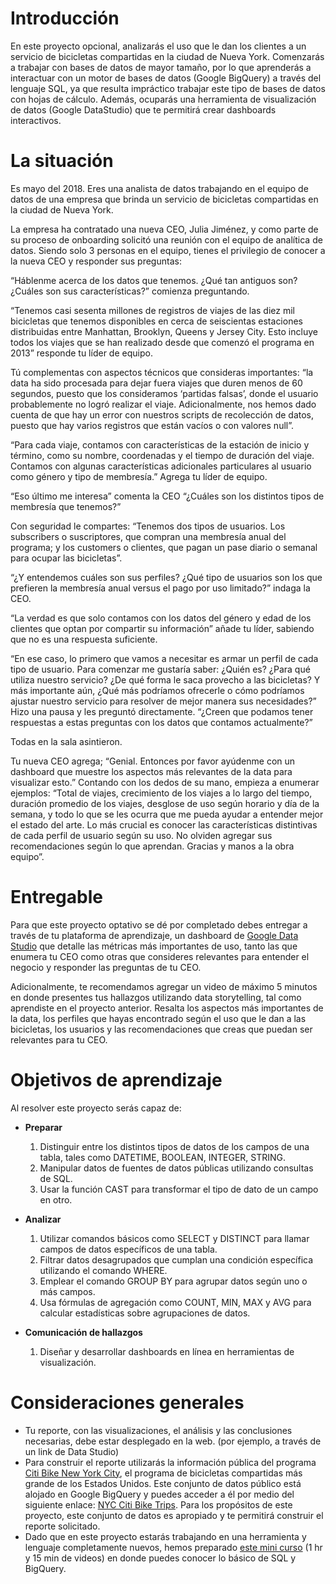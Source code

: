 ﻿# Introducción

En este proyecto opcional, analizarás el uso que le dan los clientes a un servicio de bicicletas compartidas en la ciudad de Nueva York. Comenzarás a trabajar con bases de datos de mayor tamaño, por lo que aprenderás a interactuar con un motor de bases de datos (Google BigQuery) a través del lenguaje SQL, ya que resulta impráctico trabajar este tipo de bases de datos con hojas de cálculo. Además, ocuparás una herramienta de visualización de datos (Google DataStudio) que te permitirá crear dashboards interactivos.

# La situación

Es mayo del 2018. Eres una analista de datos trabajando en el equipo de datos de una empresa que brinda un servicio de bicicletas compartidas en la ciudad de Nueva York.

La empresa ha contratado una nueva CEO, Julia Jiménez, y como parte de su proceso de onboarding solicitó una reunión con el equipo de analítica de datos. Siendo solo 3 personas en el equipo, tienes el privilegio de conocer a la nueva CEO y responder sus preguntas:

“Háblenme acerca de los datos que tenemos. ¿Qué tan antiguos son? ¿Cuáles son sus características?” comienza preguntando.

“Tenemos casi sesenta millones de registros de viajes de las diez mil bicicletas que tenemos disponibles en cerca de seiscientas estaciones distribuidas entre Manhattan, Brooklyn, Queens y Jersey City. Esto incluye todos los viajes que se han realizado desde que comenzó el programa en 2013” responde tu líder de equipo.

Tú complementas con aspectos técnicos que consideras importantes: “la data ha sido procesada para dejar fuera viajes que duren menos de 60 segundos, puesto que los consideramos ‘partidas falsas’, donde el usuario probablemente no logró realizar el viaje. Adicionalmente, nos hemos dado cuenta de que hay un error con nuestros scripts de recolección de datos, puesto que hay varios registros que están vacíos o con valores null”.

“Para cada viaje, contamos con características de la estación de inicio y término, como su nombre, coordenadas y el tiempo de duración del viaje. Contamos con algunas características adicionales particulares al usuario como género y tipo de membresía.” Agrega tu líder de equipo.

“Eso último me interesa” comenta la CEO “¿Cuáles son los distintos tipos de membresía que tenemos?”

Con seguridad le compartes: “Tenemos dos tipos de usuarios. Los subscribers o suscriptores, que compran una membresía anual del programa; y los customers o clientes, que pagan un pase diario o semanal para ocupar las bicicletas”.

“¿Y entendemos cuáles son sus perfiles? ¿Qué tipo de usuarios son los que prefieren la membresía anual versus el pago por uso limitado?” indaga la CEO.

“La verdad es que solo contamos con los datos del género y edad de los clientes que optan por compartir su información” añade tu líder, sabiendo que no es una respuesta suficiente.

“En ese caso, lo primero que vamos a necesitar es armar un perfil de cada tipo de usuario. Para comenzar me gustaría saber: ¿Quién es? ¿Para qué utiliza nuestro servicio? ¿De qué forma le saca provecho a las bicicletas? Y más importante aún, ¿Qué más podríamos ofrecerle o cómo podríamos ajustar nuestro servicio para resolver de mejor manera sus necesidades?” Hizo una pausa y les preguntó directamente. “¿Creen que podamos tener respuestas a estas preguntas con los datos que contamos actualmente?”

Todas en la sala asintieron.

Tu nueva CEO agrega; “Genial. Entonces por favor ayúdenme con un dashboard que muestre los aspectos más relevantes de la data para visualizar esto.” Contando con los dedos de su mano, empieza a enumerar ejemplos: “Total de viajes, crecimiento de los viajes a lo largo del tiempo, duración promedio de los viajes, desglose de uso según horario y día de la semana, y todo lo que se les ocurra que me pueda ayudar a entender mejor el estado del arte. Lo más crucial es conocer las características distintivas de cada perfil de usuario según su uso. No olviden agregar sus recomendaciones según lo que aprendan. Gracias y manos a la obra equipo”.

# Entregable

Para que este proyecto optativo se dé por completado debes entregar a través de tu plataforma de aprendizaje, un dashboard de [Google Data Studio](https://www.google.com/url?q=https://support.google.com/datastudio/answer/6283323?hl%3Den&sa=D&source=editors&ust=1671544629053894&usg=AOvVaw15zJDyFRvgwoWJvePX6P9A)  que detalle las métricas más importantes de uso, tanto las que enumera tu CEO como otras que consideres relevantes para entender el negocio y responder las preguntas de tu CEO.

Adicionalmente, te recomendamos agregar un video de máximo 5 minutos en donde presentes tus hallazgos utilizando data storytelling, tal como aprendiste en el proyecto anterior. Resalta los aspectos más importantes de la data, los perfiles que hayas encontrado según el uso que le dan a las bicicletas, los usuarios y las recomendaciones que creas que puedan ser relevantes para tu CEO.

# Objetivos de aprendizaje

Al resolver este proyecto serás capaz de:

-   **Preparar**

    1.  Distinguir entre los distintos tipos de datos de los campos de una tabla, tales como DATETIME, BOOLEAN, INTEGER, STRING.
    2.  Manipular datos de fuentes de datos públicas utilizando consultas de SQL.
    3.  Usar la función CAST para transformar el tipo de dato de un campo en otro.

-   **Analizar**

    1.  Utilizar comandos básicos como SELECT y DISTINCT para llamar campos de datos específicos de una tabla.
    2.  Filtrar datos desagrupados que cumplan una condición específica utilizando el comando WHERE.
    3.  Emplear el comando GROUP BY para agrupar datos según uno o más campos.
    4.  Usa fórmulas de agregación como COUNT, MIN, MAX y AVG para calcular estadísticas sobre agrupaciones de datos.

-   **Comunicación de hallazgos**

    1.  Diseñar y desarrollar dashboards en línea en herramientas de visualización.

# Consideraciones generales

-   Tu reporte, con las visualizaciones, el análisis y las conclusiones necesarias, debe estar desplegado en la web. (por ejemplo, a través de un link de Data Studio)
-   Para construir el reporte utilizarás la información pública del programa [Citi Bike New York City](https://www.google.com/url?q=https://www.citibikenyc.com/homepage&sa=D&source=editors&ust=1671544629056799&usg=AOvVaw2gNmHmu_ZiMjHPKOQQVUJ9), el programa de bicicletas compartidas más grande de los Estados Unidos. Este conjunto de datos público está alojado en Google BigQuery y puedes acceder a él por medio del siguiente enlace: [NYC Citi Bike Trips](https://www.google.com/url?q=https://console.cloud.google.com/marketplace/product/city-of-new-york/nyc-citi-bike?project%3Ddata-sandbox-319716%26folder%3D%26organizationId%3D&sa=D&source=editors&ust=1671544629057152&usg=AOvVaw2LHUBt6_4yx1dUypynKsps). Para los propósitos de este proyecto, este conjunto de datos es apropiado y te permitirá construir el reporte solicitado.
- Dado que en este proyecto estarás trabajando en una herramienta y lenguaje completamente nuevos, hemos preparado [este mini curso](https://www.google.com/url?q=https://coda.io/d/Videos-BigQuery-Cicloviajes_dmIxCiY2-NQ/Introduccion_su3UO?playModeWorkflowId%3D%23_luO8s&sa=D&source=editors&ust=1671544629058089&usg=AOvVaw2i2TVxT3KKKxq--V6-nIxR) (1 hr y 15 min de videos) en donde puedes conocer lo básico de SQL y BigQuery.
